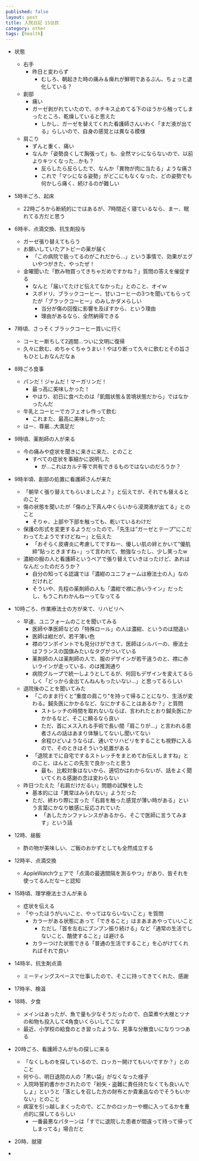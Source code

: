 ```yaml
---
published: false
layout: post
title: 入院日記 15日目
category: other
tags: [health]
---
```


- 状態
  - 右手
    - 昨日と変わらず
      - むしろ、朝起きた時の痛み＆痺れが鮮明であるぶん、ちょっと退化している？
  - 創部
    - 痛い
    - ガーゼ剥がれていたので、ホチキス止めてる下のほうから触ってしまったところ、乾燥していると思えた
      - しかし、ガーゼを替えてくれた看護師さんいわく「まだ液が出てる」らしいので、自身の感覚とは異なる模様
  - 肩こり
    - ずんと重く、痛い
    - なんか「姿勢良くして胸張って」も、全然マシにならないので、以前よりキツくなった…かも？
      - 反らしたら反らしたで、なんか「異物が肉に当たる」ような痛さ
      - これで「マシになる姿勢」がどこにもなくなった、どの姿勢でも何かしら痛く、続けるのが難しい
- 5時半ごろ、起床
  - 22時ごろから断続的にではあるが、7時間近く寝ているなら、まー、眠れてる方だと思う
- 6時半、点滴交換、抗生剤投与
  - ガーゼ張り替えてもらう
  - お願いしていたアトピーの薬が届く
    - 「この病院で扱ってるのがこれだから…」という事情で、効果がエグいやつがきた、やったぜ！
  - 金曜聞いた「飲み物買ってきちゃだめですかね？」質問の答えを催促する
    - なんと「届いてたけど伝えてなかった」とのこと、オイｗ
    - スポドリ、ブラックコーヒー、甘いコーヒーの3つを聞いてもらってたが「ブラックコーヒー」のみしかダメらしい
      - 当分が傷の回復に影響を及ぼすから、という理由
      - 理由があるなら、全然納得できる
- 7時頃、さっそくブラックコーヒー買いに行く
  - コーヒー断ちして2週間…ついに文明に復帰
  - 久々に飲む、めちゃくちゃうまい！やはり断って久々に飲むとその旨さもひとしおなんだなぁ
- 8時ごろ食事
  - パンだ！ジャムだ！マーガリンだ！
    - 最っ高に美味しかった！
    - やはり、初日に食べたのは「飢餓状態＆苦境状態だから」ではなかったんだ
  - 牛乳とコーヒーでカフェオレ作って飲む
    - これまた、最高に美味しかった
  - はー、尊厳…大満足だ
- 9時頃、薬剤師の人が来る
  - 今の痛みや症状を聞きに来きに来た、とのこと
    - すべての症状を事細かに説明した
      - が…これはカルテ等で共有できるものではないのだろうか？
- 9時半頃、創部の処置に看護師さんが来た
  - 「朝早く張り替えてもらいましたよ？」と伝えてが、それでも替えるとのこと
  - 傷の状態を聞いたが「傷の上下真ん中くらいから浸潤液が出てる」とのこと
    - そりゃ、上部や下部を触っても、乾いているわけだ
  - 保護の形式を変更するようだったので、「先生は”ガーゼとテープ”にこだわってたようですけどねー」と伝えた
    - 「おそらく皮膚炎に考慮してですねー、優しい肌の絆とかいて”優肌絆”貼っときますね−」って言われて、勉強なったし、少し笑ったw
  - 濃紺の服の人と看護師というペアで張り替えていきはったけど、あれはなんだったのだろうか？
    - 自分の知ってる認識では「濃紺のユニフォームは療法士の人」なのだけれど
    - そういや、先程の薬剤師の人も「濃紺で襟に赤いライン」だったし、もうこれわかんねーってなってる
- 10時ごろ、作業療法士の方が来て、リハビリへ
  - 早速、ユニフォームのことを聞いてみる
    - 医師や準医師などの「特殊ロール」の人は濃紺、というのは間違い
    - 医師は紺だが、若干薄い色
    - 襟のワンポイントでも見分けができて、医師はシルバーの、療法士はフランスの国旗みたいなタグがついている
    - 薬剤師の人は薬剤師の人で、服のデザインが若干違うのと、襟に赤いラインが走っている、のは推測通り
    - 病院グループで統一しようとしてるが、何回もデザインを変えてるらしく「どっから金出てんねんもったいない…」と思ってるらしい
  - 退院後のことを聞いてみた
    - 「このまま行くと”重度の肩こり”を持って帰ることになり、生活が変わる。鍼灸医にかかるなど、なにかすることはあるか？」と質問
      - ストレッチの時間を取れないならば、言われたとおり鍼灸医にかかかるなど、そこに頼るなら良い
      - ただ、首にメス入れる手術で長い間「肩こりが…」と言われる患者さんの話はあまり体験してないし聞いてない
      - 余程ひどいようならば、通いでリハビリをすることも視野に入るので、そのときはそういう処置がある
    - 「退院までに自宅でするストレッチをまとめてお伝えしますね」とのこと、ほんとこの先生で良かったと思う
      - 最も、比較対象はないから、適切かはわからないが、話をよく聞いてくれる感謝の念は変わらない
  - 昨日つたえた「右肩だけだるい」問題の試験をした
    - 基本的には「異常はみられない」ようだった
    - ただ、終わり際に言った「右肩を触った感覚が薄い時がある」という言葉にかなり敏感に反応されていた
      - 「あしたカンファレンスがあるから、そこで医師に言うてみます」という話
- 12時、昼飯
  - 酢の物が美味しい、ご飯のおかずとしても全然成立する
- 12時半、点滴交換
  - AppleWatchウェアで「点滴の最適間隔を測るやつ」があり、皆それを使ってるんだなーと認知
- 15時頃、理学療法士さんが来る
  - 症状を伝える
  - 「やったほうがいいこと、やってはならいないこと」を質問
    - カラーがある状態にあって「できること」はまあまあやっていいこと
      - ただし「首を左右にブンブン振り続ける」など「通常の生活でしないこと、酷使すること」は避ける
    - カラーつけた状態できる「普通の生活ですること」を心がけてくれればそれで良い


- 14時半、抗生剤点滴
  - ミーティングスペースで仕事したので、そこに持ってきてくれた、感謝
- 17時半、検温
- 18時、夕食
  - メインはあったが、魚で量も少なそうだったので、白菜煮や大根とツナの和物も投入して4角食いくらいしてこなす
  - 最近、小学校の給食のとき習ったような、見事な分散食いになりつつある
- 20時ごろ、看護師さんがもの探しに来る
  - 「なくしものを探しているので、ロッカー開けてもいいですか？」とのこと
  - 何やら、明日退院の人の「黒い袋」がなくなった様子
  - 入院時誓約書かかされたので「紛失・盗難に責任持たなくても良いんでしょ」というと「落としを召した方の財布とか貴重品なのでそうもいかない」とのこと
  - 病室を引っ越しまくったので、どこかのロッカーや棚に入ってるかを重点的に探してるらしい
    - 一番最悪なパターンは「すでに退院した患者が間違って持って帰ってしまってる」場合だと
- 20時、就寝
- 